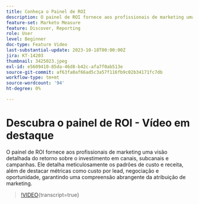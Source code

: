 ```yaml
---
title: Conheça o Painel de ROI
description: O painel de ROI fornece aos profissionais de marketing uma visão detalhada do retorno sobre o investimento em canais, subcanais e campanhas. Ele detalha meticulosamente os padrões de custo e receita, além de destacar métricas como custo por lead, negociação e oportunidade, garantindo uma compreensão abrangente da atribuição de marketing.
feature-set: Marketo Measure
feature: Discover, Reporting
role: User
level: Beginner
doc-type: Feature Video
last-substantial-update: 2023-10-18T00:00:00Z
jira: KT-14203
thumbnail: 3425023.jpeg
exl-id: e5609410-85da-46d8-b42c-afa7f0ab513e
source-git-commit: af63fa0af66ad5c3a57f116fb9c02b34171fc7db
workflow-type: tm+mt
source-wordcount: '94'
ht-degree: 0%

---
```


# Descubra o painel de ROI - Vídeo em destaque

O painel de ROI fornece aos profissionais de marketing uma visão detalhada do retorno sobre o investimento em canais, subcanais e campanhas. Ele detalha meticulosamente os padrões de custo e receita, além de destacar métricas como custo por lead, negociação e oportunidade, garantindo uma compreensão abrangente da atribuição de marketing.

>[!VIDEO](https://video.tv.adobe.com/v/3449469/?learn=on&captions=por_br){transcript=true}
